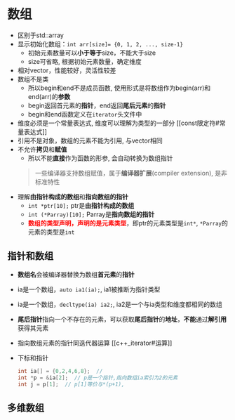 # 数组

- 区别于std::array
- 显示初始化数组：`int arr[size]= {0, 1, 2, ..., size-1}`
  - 初始元素数量可以**小于等于**size，不能大于size
  - size可省略, 根据初始元素数量，确定维度
- 相对vector，性能较好，灵活性较差
- 数组不是类
  - 所以begin和end不是成员函数, 使用形式是将数组作为begin(arr)和end(arr)的**参数**
  - begin返回首元素的**指针**，end返回**尾后元素**的**指针**
  - begin和end函数定义在`iterator`头文件中
- 维度必须是一个常量表达式, 维度可以理解为类型的一部分
  [[const限定符#常量表达式]]
- 引用不是对象，数组的元素不能为引用, 与vector相同
- 不允许**拷贝**和**赋值**
  - 所以不能**直接**作为函数的形参, 会自动转换为数组指针
  > 一些编译器支持数组赋值，属于**编译器扩展**(compiler extension), 是非标准特性
- 理解**由指针构成的数组**和**指向数组的指针**
  - `int *ptr[10];` ptr是**由指针构成的数组**
  - `int (*Parray)[10];` Parray是**指向数组的指针**
  - **<font color="red">数组的类型声明，声明的是元素类型</font>**，即ptr的元素类型是`int*`, `*Parray`的元素的类型是`int`

## 指针和数组

- **数组名**会被编译器替换为数组**首元素**的**指针**
- ia是一个数组，`auto ia1(ia);`, ia1被推断为指针类型
- ia是一个数组，`decltype(ia) ia2;`, ia2是一个与ia类型和维度都相同的数组
- **尾后指针**指向一个不存在的元素，可以获取**尾后指针**的**地址**，**不能**通过**解引用**获得其元素
- 指向数组元素的指针同迭代器运算
  [[c++_iterator#运算]]
- 下标和指针

  ```c++
  int ia[] = {0,2,4,6,8};  // 
  int *p = &ia[2];  // p是一个指针,指向数组ia索引为2的元素
  int j = p[1];  // p[1]等价与*(p+1),
  ```

## 多维数组